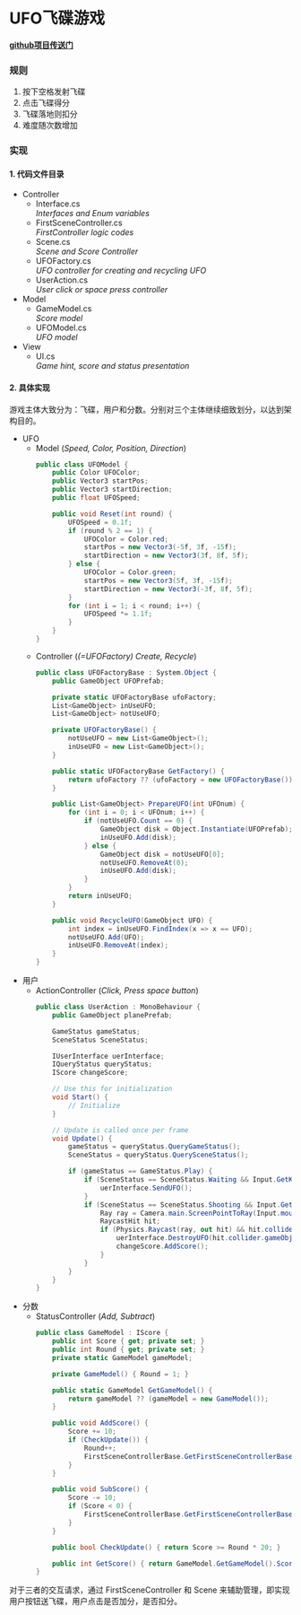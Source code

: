 ﻿# UFO飞碟游戏
**[github项目传送门](https://github.com/KeplerVK/Unity3d/edit/master/week4)**

### 规则

1. 按下空格发射飞碟
1. 点击飞碟得分
1. 飞碟落地则扣分
1. 难度随次数增加

### 实现

#### 1. 代码文件目录

+ Controller
    + Interface.cs  
        *Interfaces and Enum variables*
    + FirstSceneController.cs  
        *FirstController logic codes*
    + Scene.cs  
        *Scene and Score Controller*
    + UFOFactory.cs  
        *UFO controller for creating and recycling UFO*
    + UserAction.cs  
        *User click or space press controller*
+ Model
    + GameModel.cs  
        *Score model*
    + UFOModel.cs  
        *UFO model*
+ View
    + UI.cs  
        *Game hint, score and status presentation*

#### 2. 具体实现

游戏主体大致分为：飞碟，用户和分数。分别对三个主体继续细致划分，以达到架构目的。
+ UFO
    + Model (*Speed, Color, Position, Direction*)
        ```cs
        public class UFOModel {
            public Color UFOColor;
            public Vector3 startPos;
            public Vector3 startDirection;
            public float UFOSpeed;

            public void Reset(int round) {
                UFOSpeed = 0.1f;
                if (round % 2 == 1) {
                    UFOColor = Color.red;
                    startPos = new Vector3(-5f, 3f, -15f);
                    startDirection = new Vector3(3f, 8f, 5f);
                } else {
                    UFOColor = Color.green;
                    startPos = new Vector3(5f, 3f, -15f);
                    startDirection = new Vector3(-3f, 8f, 5f);
                }
                for (int i = 1; i < round; i++) {
                    UFOSpeed *= 1.1f;
                }
            }
        }
        ```
    + Controller (*(=UFOFactory) Create, Recycle*)
        ```cs
        public class UFOFactoryBase : System.Object {
            public GameObject UFOPrefab;

            private static UFOFactoryBase ufoFactory;
            List<GameObject> inUseUFO;
            List<GameObject> notUseUFO;

            private UFOFactoryBase() {
                notUseUFO = new List<GameObject>();
                inUseUFO = new List<GameObject>();
            }

            public static UFOFactoryBase GetFactory() {
                return ufoFactory ?? (ufoFactory = new UFOFactoryBase());
            }

            public List<GameObject> PrepareUFO(int UFOnum) {
                for (int i = 0; i < UFOnum; i++) {
                    if (notUseUFO.Count == 0) {
                        GameObject disk = Object.Instantiate(UFOPrefab);
                        inUseUFO.Add(disk);
                    } else {
                        GameObject disk = notUseUFO[0];
                        notUseUFO.RemoveAt(0);
                        inUseUFO.Add(disk);
                    }
                }
                return inUseUFO;
            }

            public void RecycleUFO(GameObject UFO) {
                int index = inUseUFO.FindIndex(x => x == UFO);
                notUseUFO.Add(UFO);
                inUseUFO.RemoveAt(index);
            }
        }
        ```
+ 用户
    + ActionController (*Click, Press space button*)
        ```cs
        public class UserAction : MonoBehaviour {
            public GameObject planePrefab;

            GameStatus gameStatus;
            SceneStatus SceneStatus;

            IUserInterface uerInterface;
            IQueryStatus queryStatus;
            IScore changeScore;

            // Use this for initialization
            void Start() {
                // Initialize
            }

            // Update is called once per frame
            void Update() {
                gameStatus = queryStatus.QueryGameStatus();
                SceneStatus = queryStatus.QuerySceneStatus();

                if (gameStatus == GameStatus.Play) {
                    if (SceneStatus == SceneStatus.Waiting && Input.GetKeyDown("space")) {
                        uerInterface.SendUFO();
                    }
                    if (SceneStatus == SceneStatus.Shooting && Input.GetMouseButtonDown(0)) {
                        Ray ray = Camera.main.ScreenPointToRay(Input.mousePosition);
                        RaycastHit hit;
                        if (Physics.Raycast(ray, out hit) && hit.collider.gameObject.tag == "UFO") {
                            uerInterface.DestroyUFO(hit.collider.gameObject);
                            changeScore.AddScore();
                        }
                    }
                }
            }
        }
        ```
+ 分数
    + StatusController (*Add, Subtract*)
        ```cs
        public class GameModel : IScore {
            public int Score { get; private set; }
            public int Round { get; private set; }
            private static GameModel gameModel;

            private GameModel() { Round = 1; }

            public static GameModel GetGameModel() {
                return gameModel ?? (gameModel = new GameModel());
            }

            public void AddScore() {
                Score += 10;
                if (CheckUpdate()) {
                    Round++;
                    FirstSceneControllerBase.GetFirstSceneControllerBase().Update();
                }
            }

            public void SubScore() {
                Score -= 10;
                if (Score < 0) {
                    FirstSceneControllerBase.GetFirstSceneControllerBase().SetGameStatus(GameStatus.Lose);
                }
            }

            public bool CheckUpdate() { return Score >= Round * 20; }

            public int GetScore() { return GameModel.GetGameModel().Score; }
        }
        ```

对于三者的交互请求，通过 FirstSceneController 和 Scene 来辅助管理，即实现用户按钮送飞碟，用户点击是否加分，是否扣分。


